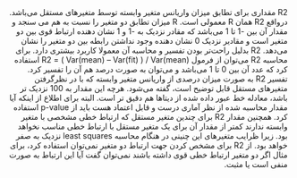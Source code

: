 <div style='direction:rtl'>
R2 مقداری برای تطابق میزان واریانس متغیر وابسته توسط متغیرهای مستقل می‌باشد. درواقع R2 همان R معمولی است. R میزان تطابق دو متغیر را نسبت به هم می سنجد و مقدار آن بین -1 تا 1 می‌باشد که مقادر نزدیک به -1 و 1 نشان دهنده ارتباط قوی بین دو متغیر است و مقادیر نزدیک 0 نشان دهنده وجود نداشتن رابطه بین دو متغیر را نشان می‌دهد. 
R2 بدلیل راحت‌تر بودن تفسیر و محاسبه آن معمولا کاربرد بیشتری دارد. برای محاسبه R2 می‌توان از فرمول R2 = ( Var(mean) – Var(fit) ) / Var(mean) استفاده کرد که عدد آن بین 0 تا 1 می‌باشد و می‌توان به صورت درصد هم آن را تفسیر کرد.
تفسیر R2  به صورت میزان درصدی از واریانس متغیر وابسته که با در نظرگرفتن متغیرهای مستقل قابل توضیح است، گفته می‌شود. هرچه این مقدار به 100 نزدیک تر باشد، معادله خط عبور داده شده از دیتاها هم دقیق تر است. البته برای اطلاع از اینکه آیا مقدار محاسبه شده از نظر آماری درست و قابل اعتماد هست باید از p-value استفاده کرد.
همچنین مقدار R2 برای چندین متغیر مستقل که ارتباط خطی مشخصی با متغیر وابسته ندارند کمتر از مقدار آن برای یک متغیر مستقل با ارتباط خطی مناسب نخواهد بود. زیرا ظرایب متغیرهای این چنینی در هنگام محاسبه least squares نزدیک به صفر خواهد بود.
از R2 برای مشخص کردن جهت ارتباط دو متغیر نمی‌توان استفاده کرد، برای مثال اگر دو متغیر ارتباط خطی قوی داشته باشند نمی‌توان گفت آیا این ارتباط به صورت منفی است یا مثبت.
</div>
